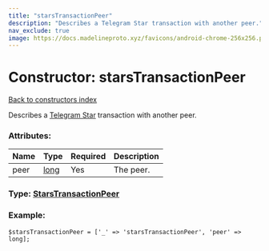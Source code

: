 ```yaml
---
title: "starsTransactionPeer"
description: "Describes a Telegram Star transaction with another peer."
nav_exclude: true
image: https://docs.madelineproto.xyz/favicons/android-chrome-256x256.png
---
```

# Constructor: starsTransactionPeer  
[Back to constructors index](/API_docs/constructors/index.html)



Describes a [Telegram Star](https://core.telegram.org/api/stars) transaction with another peer.

### Attributes:

| Name     |    Type       | Required | Description |
|----------|---------------|----------|-------------|
|peer|[long](/API_docs/types/long.html) | Yes|The peer.|



### Type: [StarsTransactionPeer](/API_docs/types/StarsTransactionPeer.html)


### Example:

```
$starsTransactionPeer = ['_' => 'starsTransactionPeer', 'peer' => long];
```  

